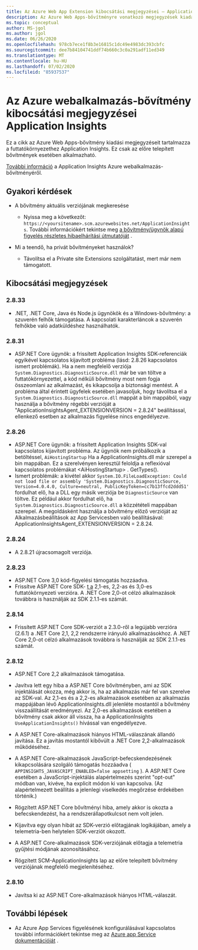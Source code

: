 ```yaml
---
title: Az Azure Web App Extension kibocsátási megjegyzései – Application Insights
description: Az Azure Web Apps-bővítményre vonatkozó megjegyzések kiadása a Application Insights-vel való futtatókörnyezet-rendszerindításhoz.
ms.topic: conceptual
author: MS-jgol
ms.author: jgol
ms.date: 06/26/2020
ms.openlocfilehash: 978cb7ece1f8b3e16815c1dc49e4983dc393cbfc
ms.sourcegitcommit: dee7b84104741ddf74b660c3c0a291adf11ed349
ms.translationtype: MT
ms.contentlocale: hu-HU
ms.lasthandoff: 07/02/2020
ms.locfileid: "85937537"
---
```

# <a name="release-notes-for-azure-web-app-extension-for-application-insights"></a>Az Azure webalkalmazás-bővítmény kibocsátási megjegyzései Application Insights

Ez a cikk az Azure Web Apps-bővítmény kiadási megjegyzéseit tartalmazza a futtatókörnyezethez Application Insights. Ez csak az előre telepített bővítmények esetében alkalmazható.

[További információ](azure-web-apps.md) a Application Insights Azure webalkalmazás-bővítményéről.

## <a name="frequently-asked-questions"></a>Gyakori kérdések

- A bővítmény aktuális verziójának megkeresése
    - Nyissa meg a következőt: `https://<yoursitename>.scm.azurewebsites.net/ApplicationInsights`. További információkért tekintse meg [a bővítmény/ügynök alapú figyelés részletes hibaelhárítási útmutatóját](https://docs.microsoft.com/azure/azure-monitor/app/azure-web-apps?tabs=net#troubleshooting) .

- Mi a teendő, ha privát bővítményeket használok?
    - Távolítsa el a Private site Extensions szolgáltatást, mert már nem támogatott.

## <a name="release-notes"></a>Kibocsátási megjegyzések

### <a name="2833"></a>2.8.33

- .NET, .NET Core, Java és Node.js ügynökök és a Windows-bővítmény: a szuverén felhők támogatása. A kapcsolati karakterláncok a szuverén felhőkbe való adatküldéshez használhatók.

### <a name="2831"></a>2.8.31

- ASP.NET Core ügynök: a frissített Application Insights SDK-referenciák egyikével kapcsolatos kijavított probléma (lásd: 2.8.26 kapcsolatos ismert problémák). Ha a nem megfelelő verziója `System.Diagnostics.DiagnosticSource.dll` már be van töltve a futtatókörnyezettel, a kód nélküli bővítmény most nem fogja összeomlani az alkalmazást, és kikapcsolja a biztonsági mentést. A probléma által érintett ügyfelek esetében javasoljuk, hogy távolítsa el a `System.Diagnostics.DiagnosticSource.dll` mappát a bin mappából, vagy használja a bővítmény régebbi verzióját a "ApplicationInsightsAgent_EXTENSIONVERSION = 2.8.24" beállítással, ellenkező esetben az alkalmazás figyelése nincs engedélyezve.

### <a name="2826"></a>2.8.26

- ASP.NET Core ügynök: a frissített Application Insights SDK-val kapcsolatos kijavított probléma. Az ügynök nem próbálkozik a betöltéssel, `AiHostingStartup` Ha a ApplicationInsights.dll már szerepel a bin mappában. Ez a szerelvényen keresztül feloldja a reflexióval kapcsolatos problémákat \<AiHostingStartup\> . GetTypes().
- Ismert problémák: a kivétel akkor `System.IO.FileLoadException: Could not load file or assembly 'System.Diagnostics.DiagnosticSource, Version=4.0.4.0, Culture=neutral, PublicKeyToken=cc7b13ffcd2ddd51'` fordulhat elő, ha a DLL egy másik verziója be `DiagnosticSource` van töltve. Ez például akkor fordulhat elő, ha `System.Diagnostics.DiagnosticSource.dll` a közzétételi mappában szerepel. A megoldásként használja a bővítmény előző verzióját az Alkalmazásbeállítások az App Servicesben való beállításával: ApplicationInsightsAgent_EXTENSIONVERSION = 2.8.24.

### <a name="2824"></a>2.8.24

- A 2.8.21 újracsomagolt verziója.

### <a name="2823"></a>2.8.23

- ASP.NET Core 3,0 kód-figyelési támogatás hozzáadva.
- Frissítve ASP.NET Core SDK- [t a](https://github.com/microsoft/ApplicationInsights-aspnetcore/releases/tag/2.8.0) 2,1-es, 2,2-as és 3,0-es futtatókörnyezeti verzióra. A .NET Core 2,0-ot célzó alkalmazások továbbra is használják az SDK 2.1.1-es számát.

### <a name="2814"></a>2.8.14

- Frissített ASP.NET Core SDK-verziót a 2.3.0-ről a legújabb verzióra (2.6.1) a .NET Core 2,1, 2,2 rendszerre irányuló alkalmazásokhoz. A .NET Core 2,0-ot célzó alkalmazások továbbra is használják az SDK 2.1.1-es számát.

### <a name="2812"></a>2.8.12

- ASP.NET Core 2,2 alkalmazások támogatása.
- Javítva lett egy hiba a ASP.NET Core bővítményben, ami az SDK injektálását okozza, még akkor is, ha az alkalmazás már fel van szerelve az SDK-val. Az 2,1-es és a 2,2-es alkalmazások esetében az alkalmazás mappájában lévő ApplicationInsights.dll jelenléte mostantól a bővítmény visszaállítását eredményezi. Az 2,0-es alkalmazások esetében a bővítmény csak akkor áll vissza, ha a ApplicationInsights `UseApplicationInsights()` hívással van engedélyezve.

- A ASP.NET Core-alkalmazások hiányos HTML-válaszának állandó javítása. Ez a javítás mostantól kibővült a .NET Core 2,2-alkalmazások működéséhez.

- A ASP.NET Core-alkalmazások JavaScript-befecskendezésének kikapcsolására szolgáló támogatás hozzáadva ( `APPINSIGHTS_JAVASCRIPT_ENABLED=false appsetting` ). A ASP.NET Core esetében a JavaScript-injektálás alapértelmezés szerint "opt-out" módban van, kivéve, ha explicit módon ki van kapcsolva. (Az alapértelmezett beállítás a jelenlegi viselkedés megőrzése érdekében történik.)

- Rögzített ASP.NET Core bővítményi hiba, amely akkor is okozta a befecskendezést, ha a rendszerállapotkulcsot nem volt jelen.
- Kijavítva egy olyan hibát az SDK-verzió előtagjának logikájában, amely a telemetria-ben helytelen SDK-verziót okozott.

- A ASP.NET Core-alkalmazások SDK-verziójának előtagja a telemetria gyűjtési módjának azonosításához.
- Rögzített SCM-ApplicationInsights lap az előre telepített bővítmény verziójának megfelelő megjelenítéséhez.

### <a name="2810"></a>2.8.10

- Javítsa ki az ASP.NET Core-alkalmazások hiányos HTML-válaszát.

## <a name="next-steps"></a>További lépések

- Az Azure App Services figyelésének konfigurálásával kapcsolatos további információkért tekintse meg az [Azure app Service dokumentációját](azure-web-apps.md) . 
